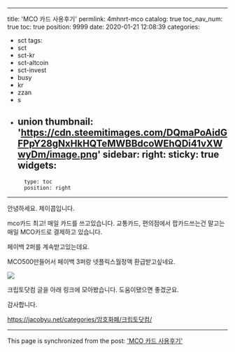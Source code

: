 
---
title: 'MCO 카드 사용후기'
permlink: 4mhnrt-mco
catalog: true
toc_nav_num: true
toc: true
position: 9999
date: 2020-01-21 12:08:39
categories:
- sct
tags:
- sct
- sct-kr
- sct-altcoin
- sct-invest
- busy
- kr
- zzan
- s
- union
thumbnail: 'https://cdn.steemitimages.com/DQmaPoAidGFPpY28gNxHkHQTeMWBBdcoWEhQDi41vXWwyDm/image.png'
sidebar:
    right:
        sticky: true
widgets:
    -
        type: toc
        position: right
---


안녕하세요. 제이콥입니다.

mco카드 최고! 매일 카드를 쓰고있습니다.
교통카드, 편의점에서 팝카드쓰는건 말고는 
매일 MCO카드로 결제하고 있습니다.

페이백 2퍼를 계속받고있는데요.  

MCO500만들어서 
페이백 3퍼랑 넷플릭스월정액 환급받고싶네요.

![](https://cdn.steemitimages.com/DQmaPoAidGFPpY28gNxHkHQTeMWBBdcoWEhQDi41vXWwyDm/image.png)

크립토닷컴 글을 아래 링크에 모아봤습니다.
도움이됐으면 좋겠군요.

감사합니다.

https://jacobyu.net/categories/암호화폐/크립토닷컴/

- - -

This page is synchronized from the post: ['MCO 카드 사용후기'](https://steemit.com/@jacobyu/4mhnrt-mco)
